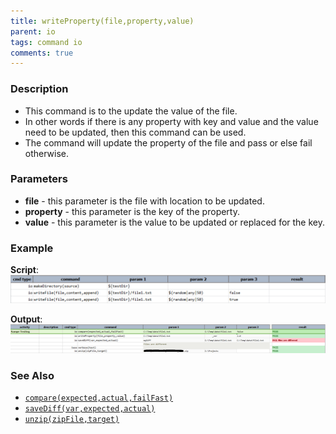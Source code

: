 ```yaml
---
title: writeProperty(file,property,value)
parent: io
tags: command io
comments: true
---
```



### Description
- This command is to the update the value of the file.
- In other words if there is any property with key and value and the value need to be updated, then this command can 
  be used.
- The command will update the property of the file and pass or else fail otherwise.


### Parameters
- **file** \- this parameter is the file with location to be updated.
- **property** \- this parameter is the key of the property.
- **value** \- this parameter is the value to be updated or replaced for the key.


### Example
**Script**:<br/>
![script](image/writeFile_01.png)

**Output**:<br/>
![output](image/writeProperty_02.png)


### See Also
- [`compare(expected,actual,failFast)`](compare(expected,actual,failFast))
- [`saveDiff(var,expected,actual)`](saveDiff(var,expected,actual))
- [`unzip(zipFile,target)`](unzip(zipFile,target))

